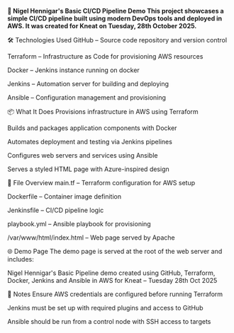 **🚀 Nigel Hennigar's Basic CI/CD Pipeline Demo
This project showcases a simple CI/CD pipeline built using modern DevOps tools and deployed in AWS. It was created for Kneat on Tuesday, 28th October 2025.**

🛠️ Technologies Used
GitHub – Source code repository and version control

Terraform – Infrastructure as Code for provisioning AWS resources

Docker – Jenkins instance running on docker

Jenkins – Automation server for building and deploying

Ansible – Configuration management and provisioning

📦 What It Does
Provisions infrastructure in AWS using Terraform

Builds and packages application components with Docker

Automates deployment and testing via Jenkins pipelines

Configures web servers and services using Ansible

Serves a styled HTML page with Azure-inspired design

📁 File Overview
main.tf – Terraform configuration for AWS setup

Dockerfile – Container image definition

Jenkinsfile – CI/CD pipeline logic

playbook.yml – Ansible playbook for provisioning

/var/www/html/index.html – Web page served by Apache

🌐 Demo Page
The demo page is served at the root of the web server and includes:

Nigel Hennigar's Basic Pipeline demo created using GitHub, Terraform, Docker, Jenkins and Ansible in AWS for Kneat – Tuesday 28th Oct 2025

📌 Notes
Ensure AWS credentials are configured before running Terraform

Jenkins must be set up with required plugins and access to GitHub

Ansible should be run from a control node with SSH access to targets
